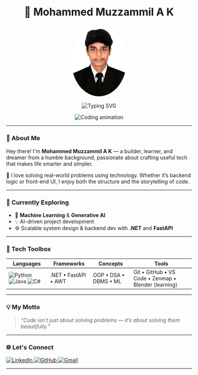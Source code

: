 <h1 align="center">🚀 Mohammed Muzzammil A K</h1>

<p align="center">
  <img src=".github/mz.jpg" width="150" style="border-radius: 50%;" alt="Muzzammil's Profile Photo"/>
</p>

<p align="center">
  <img src="https://readme-typing-svg.herokuapp.com?font=Fira+Code&size=22&pause=1000&color=00F3FF&center=true&vCenter=true&width=440&lines=ML+Enthusiast;Full-Stack+Explorer;Problem+Solver" alt="Typing SVG" />
</p>

<p align="center">
  <img src="https://media.giphy.com/media/qgQUggAC3Pfv687qPC/giphy.gif" width="250" alt="Coding animation"/>
</p>

---

### 👋 About Me

Hey there! I'm **Mohammed Muzzammil A K** — a builder, learner, and dreamer from a humble background, passionate about crafting useful tech that makes life smarter and simpler.

🧠 I love solving real-world problems using technology. Whether it’s backend logic or front-end UI, I enjoy both the structure and the storytelling of code.

---

### 🔭 Currently Exploring

- 🤖 **Machine Learning** & **Generative AI**  
- 💡 AI-driven project development  
- ⚙️ Scalable system design & backend dev with **.NET** and **FastAPI**

---

### 🧰 Tech Toolbox

| Languages | Frameworks | Concepts | Tools |
| --------- | ---------- | -------- | ----- |
| ![Python](https://img.shields.io/badge/-Python-05122A?style=flat&logo=python) ![Java](https://img.shields.io/badge/-Java-05122A?style=flat&logo=java) ![C#](https://img.shields.io/badge/-CSharp-05122A?style=flat&logo=c-sharp) | .NET • FastAPI • AWT | OOP • DSA • DBMS • ML | Git • GitHub • VS Code • Zenmap • Blender (learning) |

---

### 💡 My Motto

> *“Code isn’t just about solving problems — it’s about solving them beautifully.”*

---

### 🌐 Let's Connect

<p align="left">
  <a href="https://www.linkedin.com/in/mohammed-muzzammil-a-k-356a36318" target="_blank">
    <img src="https://img.shields.io/badge/LinkedIn-blue?style=flat&logo=linkedin" alt="LinkedIn">
  </a>
  <a href="https://github.com/Muzzammil777" target="_blank">
    <img src="https://img.shields.io/badge/GitHub-black?style=flat&logo=github" alt="GitHub">
  </a>
  <a href="mailto:mohammedmuzzammil.offic@gmail.com">
    <img src="https://img.shields.io/badge/Gmail-red?style=flat&logo=gmail" alt="Gmail">
  </a>
</p>

---

<!---
Muzzammil777/Muzzammil777 is a ✨ special ✨ repository because its `README.md` (this file) appears on your GitHub profile.
--->
